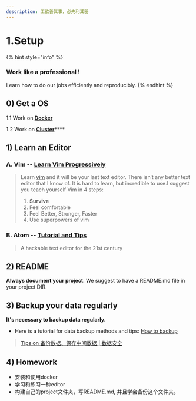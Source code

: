 ```yaml
---
description: 工欲善其事，必先利其器
---
```


# 1.Setup

{% hint style="info" %}
### Work like a professional !

Learn how to do our jobs efficiently and reproducibly.
{% endhint %}

## 0\) Get a OS

1.1 Work on [**Docker**](1.1.docker.md)

1.2 Work on [**Cluster**](1.2-cluster.md)\*\*\*\*

## 1\) Learn an Editor

### A. **Vim** -- [Learn Vim Progressively](http://yannesposito.com/Scratch/en/blog/Learn-Vim-Progressively/)

> Learn [vim](http://www.vim.org/) and it will be your last text editor. There isn’t any better text editor that I know of. It is hard to learn, but incredible to use.I suggest you teach yourself Vim in 4 steps:
>
> 1. **Survive**
> 2. Feel comfortable
> 3. Feel Better, Stronger, Faster
> 4. Use superpowers of vim

### B. **Atom --** [Tutorial and Tips ](https://www.evernote.com/l/ABJeb9FdBc1BC6AZSgWh4Ujc_StdcFYl-kw)

> A hackable text editor for the 21st century

## 2\) README

**Always document your project**. We suggest to have a README.md file in your project DIR.

## 3\)  Backup your data regularly

**It's necessary to backup data regularly.** 

* Here is a tutorial for data backup methods and tips: [How to backup](../../appendix/appendix-iii.-how-to-backup.md)

> [Tips on 备份数据、保存中间数据 \| 数据安全](https://www.evernote.com/l/ABLaXPPQIg1FM5Kgl1AoLqLj67CR1Cv44ws)

## **4\) Homework**

* 安装和使用docker
* 学习和练习一种editor
* 构建自己的project文件夹，写README.md, 并且学会备份这个文件夹。


